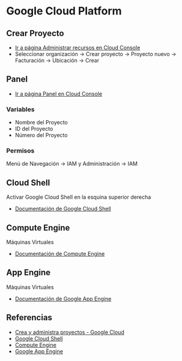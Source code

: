 # Google Cloud Platform
## Crear Proyecto
- [Ir a página Administrar recursos en Cloud Console](https://console.cloud.google.com/cloud-resource-manager)
- Seleccionar organización -> Crear proyecto -> Proyecto nuevo -> Facturación -> Ubicación -> Crear
## Panel
- [Ir a página Panel en Cloud Console](https://console.cloud.google.com/home/dashboard)
### Variables
- Nombre del Proyecto
- ID del Proyecto
- Número del Proyecto

### Permisos
Menú de Navegación -> IAM y Administración -> IAM

## Cloud Shell
Activar Google Cloud Shell en la esquina superior derecha
- [Documentación de Google Cloud Shell](https://cloud.google.com/shell/docs)

## Compute Engine
Máquinas Virtuales
- [Documentación de Compute Engine](https://cloud.google.com/compute/docs)

## App Engine
Máquinas Virtuales
- [Documentación de Google App Engine](https://cloud.google.com/appengine/docs)

## Referencias
- [Crea y administra proyectos - Google Cloud](https://cloud.google.com/resource-manager/docs/creating-managing-projects)
- [Google Cloud Shell](https://cloud.google.com/shell/docs)
- [Compute Engine](https://cloud.google.com/compute/docs)
- [Google App Engine](https://cloud.google.com/appengine/docs)
